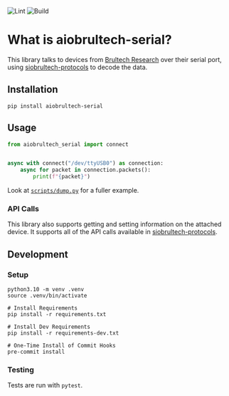 ![Lint](https://github.com/sdwilsh/aiobrultech-serial/workflows/Lint/badge.svg)
![Build](https://github.com/sdwilsh/aiobrultech-serial/workflows/Build/badge.svg)

# What is aiobrultech-serial?

This library talks to devices from [Brultech Research](https://www.brultech.com/)
over their serial port, using
[siobrultech-protocols](https://github.com/sdwilsh/siobrultech-protocols) to
decode the data.

## Installation

```
pip install aiobrultech-serial
```

## Usage

```python
from aiobrultech_serial import connect


async with connect("/dev/ttyUSB0") as connection:
    async for packet in connection.packets():
        print(f"{packet}")
```

Look at [`scripts/dump.py`](https://github.com/sdwilsh/aiobrultech-serial/blob/main/scripts/dump.py)
for a fuller example.

### API Calls

This library also supports getting and setting information on the attached
device. It supports all of the API calls available in
[siobrultech-protocols](https://github.com/sdwilsh/siobrultech-protocols).

## Development

### Setup

```
python3.10 -m venv .venv
source .venv/bin/activate

# Install Requirements
pip install -r requirements.txt

# Install Dev Requirements
pip install -r requirements-dev.txt

# One-Time Install of Commit Hooks
pre-commit install
```

### Testing

Tests are run with `pytest`.
